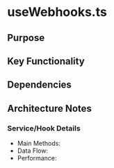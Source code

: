 # useWebhooks.ts

## Purpose

## Key Functionality

## Dependencies

## Architecture Notes

### Service/Hook Details
- Main Methods: 
- Data Flow: 
- Performance: 
